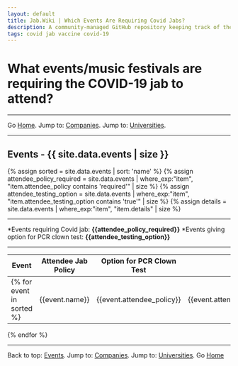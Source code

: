 ```yaml
---
layout: default
title: Jab.Wiki | Which Events Are Requiring Covid Jabs?
description: A community-managed GitHub repository keeping track of the events requiring covid jabs for attendees. 
tags: covid jab vaccine covid-19
---
```

# What events/music festivals are requiring the COVID-19 jab to attend?

---

Go [Home](/). Jump to: <a href="/companies.html">Companies</a>. Jump to: <a href="/universities.html">Universities</a>.

---
<a name="events"></a>
## Events - {{ site.data.events | size }}
{% assign sorted = site.data.events | sort: 'name' %}
{% assign attendee_policy_required = site.data.events | where_exp:"item", "item.attendee_policy contains 'required'" | size %}
{% assign attendee_testing_option = site.data.events | where_exp:"item", "item.attendee_testing_option contains 'true'" | size %}
{% assign details = site.data.events | where_exp:"item", "item.details" | size %}

---

  *Events requiring Covid jab: **{{attendee_policy_required}}** 
  *Events giving option for PCR clown test: **{{attendee_testing_option}}**

--- 

| Event | Attendee Jab Policy | Option for PCR Clown Test | Details | Last Update |
| --- | --- | --- | --- | --- |
{% for event in sorted %}| {{event.name}} | {{event.attendee_policy}} | {{event.attendee_testing_option}} | {{event.details}} | {{event.last_update}} |
{% endfor %}

---

Back to top: <a href="#events">Events</a>. Jump to: <a href="/companies.html">Companies</a>. Jump to: <a href="/universities.html">Universities</a>. Go [Home](/)

